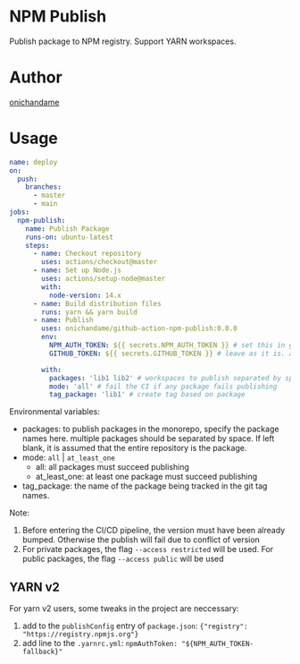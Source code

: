 # NPM Publish

Publish package to NPM registry. Support YARN workspaces.

# Author

[onichandame](https://onichandame.com)

# Usage

```yaml
name: deploy
on:
  push:
    branches:
      - master
      - main
jobs:
  npm-publish:
    name: Publish Package
    runs-on: ubuntu-latest
    steps:
      - name: Checkout repository
        uses: actions/checkout@master
      - name: Set up Node.js
        uses: actions/setup-node@master
        with:
          node-version: 14.x
      - name: Build distribution files
        runs: yarn && yarn build
      - name: Publish
        uses: onichandame/github-action-npm-publish:0.0.0
        env:
          NPM_AUTH_TOKEN: ${{ secrets.NPM_AUTH_TOKEN }} # set this in github secrets
          GITHUB_TOKEN: ${{ secrets.GITHUB_TOKEN }} # leave as it is. auto generated

        with:
          packages: 'lib1 lib2' # workspaces to publish separated by space
          mode: 'all' # fail the CI if any package fails publishing
          tag_package: 'lib1' # create tag based on package
```

Environmental variables:

- packages: to publish packages in the monorepo, specify the package names here. multiple packages should be separated by space. If left blank, it is assumed that the entire repository is the package.
- mode: `all` | `at_least_one`
  - all: all packages must succeed publishing
  - at_least_one: at least one package must succeed publishing
- tag_package: the name of the package being tracked in the git tag names.

Note:

1. Before entering the CI/CD pipeline, the version must have been already bumped. Otherwise the publish will fail due to conflict of version
2. For private packages, the flag `--access restricted` will be used. For public packages, the flag `--access public` will be used

## YARN v2

For yarn v2 users, some tweaks in the project are neccessary:

1. add to the `publishConfig` entry of `package.json`: `{"registry": "https://registry.npmjs.org"}`
2. add line to the `.yarnrc.yml`: `npmAuthToken: "${NPM_AUTH_TOKEN-fallback}"`
